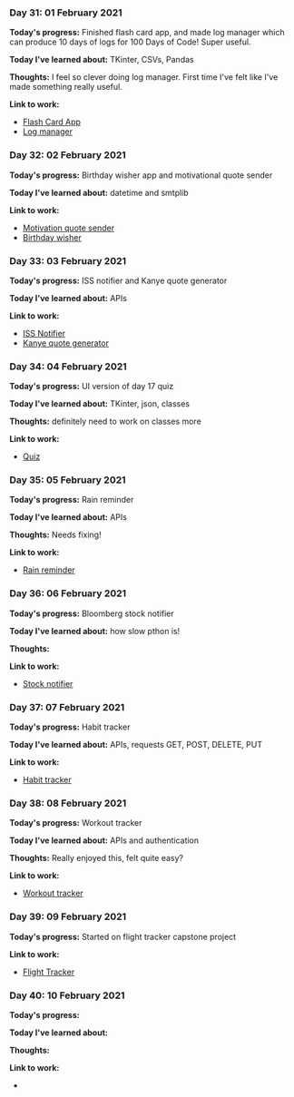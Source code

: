 
### Day 31: 01 February 2021
**Today's progress:** Finished flash card app, and made log manager which can produce 10 days of logs for 100 Days of 
Code! Super useful.
    
**Today I've learned about:** TKinter, CSVs, Pandas
    
**Thoughts:** I feel so clever doing log manager. First time I've felt like I've made something really useful.
    
**Link to work:**

* [Flash Card App](https://github.com/bethpritchard/100DaysOfCodeBootcamp/blob/master/Day31/flash_card_main.py)
* [Log manager](log_manager.py)
    

    
### Day 32: 02 February 2021
**Today's progress:** Birthday wisher app and motivational quote sender
    
**Today I've learned about:** datetime and smtplib
    
**Link to work:**

* [Motivation quote sender](https://github.com/bethpritchard/100DaysOfCodeBootcamp/blob/master/Day32/motivational_quotes/main_motivational_quotes.py)
* [Birthday wisher](https://github.com/bethpritchard/100DaysOfCodeBootcamp/blob/master/Day32/birthday_wisher/birthday_wisher_main.py)    

    

    
### Day 33: 03 February 2021
**Today's progress:** ISS notifier and Kanye quote generator
    
**Today I've learned about:** APIs
    
**Link to work:**

* [ISS Notifier](https://github.com/bethpritchard/100DaysOfCodeBootcamp/blob/master/Day33/iss_notifier_main.py)
* [Kanye quote generator](https://github.com/bethpritchard/100DaysOfCodeBootcamp/blob/master/Day33/Kanye_quote_main.py)

    
### Day 34: 04 February 2021
**Today's progress:** UI version of day 17 quiz
    
**Today I've learned about:** TKinter, json, classes
    
**Thoughts:** definitely need to work on classes more
    
**Link to work:**

* [Quiz](https://github.com/bethpritchard/100DaysOfCodeBootcamp/blob/master/Day34)
    

    
### Day 35: 05 February 2021
**Today's progress:** Rain reminder
    
**Today I've learned about:** APIs
    
**Thoughts:** Needs fixing!
    
**Link to work:**

* [Rain reminder](https://github.com/bethpritchard/100DaysOfCodeBootcamp/blob/master/Day35)
    

    
### Day 36: 06 February 2021
**Today's progress:** Bloomberg stock notifier
    
**Today I've learned about:** how slow pthon is!
    
**Thoughts:**
    
**Link to work:**

* [Stock notifier](https://github.com/bethpritchard/100DaysOfCodeBootcamp/blob/master/Day36/bloomberg_main.py)
    

    
### Day 37: 07 February 2021
**Today's progress:** Habit tracker
    
**Today I've learned about:** APIs, requests GET, POST, DELETE, PUT

**Link to work:**

* [Habit tracker](https://github.com/bethpritchard/100DaysOfCodeBootcamp/blob/master/Day37)
    

    
### Day 38: 08 February 2021
**Today's progress:** Workout tracker
    
**Today I've learned about:** APIs and authentication
    
**Thoughts:** Really enjoyed this, felt quite easy?
    
**Link to work:**

* [Workout tracker](https://github.com/bethpritchard/100DaysOfCodeBootcamp/blob/master/Day38/workout_tracker.py)
    

    
### Day 39: 09 February 2021
**Today's progress:** Started on flight tracker capstone project

**Link to work:**

* [Flight Tracker](https://github.com/bethpritchard/100DaysOfCodeBootcamp/blob/master/Day39)
    

    
### Day 40: 10 February 2021
**Today's progress:**
    
**Today I've learned about:**
    
**Thoughts:**
    
**Link to work:**

* [](https://github.com/bethpritchard/100DaysOfCodeBootcamp/blob/master/)
    

    
